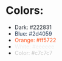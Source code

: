 # Colors:
- <span style="color: #222831">Dark: #222831</span>
- <span style="color: #2d4059">Blue: #2d4059</span>
- <span style="color: #ff5722">Orange: #ff5722</span>
- <span style="color: #eeeeee">White: #eeeeee</span>
- <span style="color: #c7c7c7">Color: #c7c7c7</span>